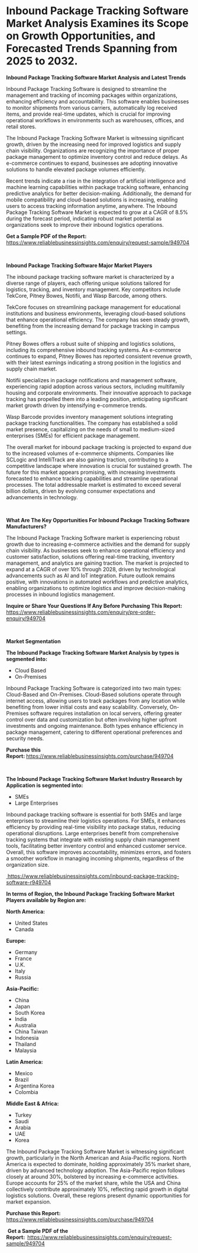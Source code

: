 <p><h1>Inbound Package Tracking Software Market Analysis Examines its Scope on Growth Opportunities, and Forecasted Trends Spanning from 2025 to 2032.</h1></p><p><strong>Inbound Package Tracking Software Market Analysis and Latest Trends</strong></p>
<p><p>Inbound Package Tracking Software is designed to streamline the management and tracking of incoming packages within organizations, enhancing efficiency and accountability. This software enables businesses to monitor shipments from various carriers, automatically log received items, and provide real-time updates, which is crucial for improving operational workflows in environments such as warehouses, offices, and retail stores.</p><p>The Inbound Package Tracking Software Market is witnessing significant growth, driven by the increasing need for improved logistics and supply chain visibility. Organizations are recognizing the importance of proper package management to optimize inventory control and reduce delays. As e-commerce continues to expand, businesses are adopting innovative solutions to handle elevated package volumes efficiently.</p><p>Recent trends indicate a rise in the integration of artificial intelligence and machine learning capabilities within package tracking software, enhancing predictive analytics for better decision-making. Additionally, the demand for mobile compatibility and cloud-based solutions is increasing, enabling users to access tracking information anytime, anywhere. The Inbound Package Tracking Software Market is expected to grow at a CAGR of 8.5% during the forecast period, indicating robust market potential as organizations seek to improve their inbound logistics operations.</p></p>
<p><strong>Get a Sample PDF of the Report:&nbsp;</strong> <a href="https://www.reliablebusinessinsights.com/enquiry/request-sample/949704?utm_campaign=57&utm_medium=2&utm_source=Github&utm_content=ia&utm_term=18042025&utm_id=inbound-package-tracking-software">https://www.reliablebusinessinsights.com/enquiry/request-sample/949704</a></p>
<p>&nbsp;</p>
<p><strong>Inbound Package Tracking Software Major Market Players</strong></p>
<p><p>The inbound package tracking software market is characterized by a diverse range of players, each offering unique solutions tailored for logistics, tracking, and inventory management. Key competitors include TekCore, Pitney Bowes, Notifii, and Wasp Barcode, among others. </p><p>TekCore focuses on streamlining package management for educational institutions and business environments, leveraging cloud-based solutions that enhance operational efficiency. The company has seen steady growth, benefiting from the increasing demand for package tracking in campus settings.</p><p>Pitney Bowes offers a robust suite of shipping and logistics solutions, including its comprehensive inbound tracking systems. As e-commerce continues to expand, Pitney Bowes has reported consistent revenue growth, with their latest earnings indicating a strong position in the logistics and supply chain market. </p><p>Notifii specializes in package notifications and management software, experiencing rapid adoption across various sectors, including multifamily housing and corporate environments. Their innovative approach to package tracking has propelled them into a leading position, anticipating significant market growth driven by intensifying e-commerce trends.</p><p>Wasp Barcode provides inventory management solutions integrating package tracking functionalities. The company has established a solid market presence, capitalizing on the needs of small to medium-sized enterprises (SMEs) for efficient package management.</p><p>The overall market for inbound package tracking is projected to expand due to the increased volumes of e-commerce shipments. Companies like SCLogic and IntelliTrack are also gaining traction, contributing to a competitive landscape where innovation is crucial for sustained growth. The future for this market appears promising, with increasing investments forecasted to enhance tracking capabilities and streamline operational processes. The total addressable market is estimated to exceed several billion dollars, driven by evolving consumer expectations and advancements in technology.</p></p>
<p>&nbsp;</p>
<p><strong>What Are The Key Opportunities For Inbound Package Tracking Software Manufacturers?</strong></p>
<p><p>The Inbound Package Tracking Software market is experiencing robust growth due to increasing e-commerce activities and the demand for supply chain visibility. As businesses seek to enhance operational efficiency and customer satisfaction, solutions offering real-time tracking, inventory management, and analytics are gaining traction. The market is projected to expand at a CAGR of over 10% through 2028, driven by technological advancements such as AI and IoT integration. Future outlook remains positive, with innovations in automated workflows and predictive analytics, enabling organizations to optimize logistics and improve decision-making processes in inbound logistics management.</p></p>
<p><strong>Inquire or Share Your Questions If Any Before Purchasing This Report:</strong> <a href="https://www.reliablebusinessinsights.com/enquiry/pre-order-enquiry/949704?utm_campaign=57&utm_medium=2&utm_source=Github&utm_content=ia&utm_term=18042025&utm_id=inbound-package-tracking-software">https://www.reliablebusinessinsights.com/enquiry/pre-order-enquiry/949704</a></p>
<p>&nbsp;</p>
<p><strong>Market Segmentation</strong></p>
<p><strong>The Inbound Package Tracking Software Market Analysis by types is segmented into:</strong></p>
<p><ul><li>Cloud Based</li><li>On-Premises</li></ul></p>
<p><p>Inbound Package Tracking Software is categorized into two main types: Cloud-Based and On-Premises. Cloud-Based solutions operate through internet access, allowing users to track packages from any location while benefiting from lower initial costs and easy scalability. Conversely, On-Premises software requires installation on local servers, offering greater control over data and customization but often involving higher upfront investments and ongoing maintenance. Both types enhance efficiency in package management, catering to different operational preferences and security needs.</p></p>
<p><strong>Purchase this Report:&nbsp;</strong><a href="https://www.reliablebusinessinsights.com/purchase/949704?utm_campaign=57&utm_medium=2&utm_source=Github&utm_content=ia&utm_term=18042025&utm_id=inbound-package-tracking-software">https://www.reliablebusinessinsights.com/purchase/949704</a></p>
<p>&nbsp;</p>
<p><strong>The Inbound Package Tracking Software Market Industry Research by Application is segmented into:</strong></p>
<p><ul><li>SMEs</li><li>Large Enterprises</li></ul></p>
<p><p>Inbound package tracking software is essential for both SMEs and large enterprises to streamline their logistics operations. For SMEs, it enhances efficiency by providing real-time visibility into package status, reducing operational disruptions. Large enterprises benefit from comprehensive tracking systems that integrate with existing supply chain management tools, facilitating better inventory control and enhanced customer service. Overall, this software improves accountability, minimizes errors, and fosters a smoother workflow in managing incoming shipments, regardless of the organization size.</p></p>
<p><a href="https://www.reliablebusinessinsights.com/inbound-package-tracking-software-r949704?utm_campaign=57&utm_medium=2&utm_source=Github&utm_content=ia&utm_term=18042025&utm_id=inbound-package-tracking-software">&nbsp;https://www.reliablebusinessinsights.com/inbound-package-tracking-software-r949704</a></p>
<p><strong>In terms of Region, the Inbound Package Tracking Software Market Players available by Region are:</strong></p>
<p>
    <p> <strong> North America: </strong>
        <ul>
            <li>United States</li>
            <li>Canada</li>
        </ul>
        </p> 
    <p> <strong> Europe: </strong>
        <ul>
            <li>Germany</li>
            <li>France</li>
            <li>U.K.</li>
            <li>Italy</li>
            <li>Russia</li>
        </ul>
        </p> 
    <p> <strong> Asia-Pacific: </strong>
        <ul>
            <li>China</li>
            <li>Japan</li>
            <li>South Korea</li>
            <li>India</li>
            <li>Australia</li>
            <li>China Taiwan</li>
            <li>Indonesia</li>
            <li>Thailand</li>
            <li>Malaysia</li>
        </ul>
        </p> 
    <p> <strong> Latin America: </strong>
        <ul>
            <li>Mexico</li>
            <li>Brazil</li>
            <li>Argentina Korea</li>
            <li>Colombia</li>
        </ul>
        </p> 
    <p> <strong> Middle East & Africa: </strong>
        <ul>
            <li>Turkey</li>
            <li>Saudi</li>
            <li>Arabia</li>
            <li>UAE</li>
            <li>Korea</li>
        </ul>
    </p>
    </p>
<p><p>The Inbound Package Tracking Software Market is witnessing significant growth, particularly in the North American and Asia-Pacific regions. North America is expected to dominate, holding approximately 35% market share, driven by advanced technology adoption. The Asia-Pacific region follows closely at around 30%, bolstered by increasing e-commerce activities. Europe accounts for 25% of the market share, while the USA and China collectively contribute approximately 10%, reflecting rapid growth in digital logistics solutions. Overall, these regions present dynamic opportunities for market expansion.</p></p>
<p><strong>Purchase this Report: </strong><a href="https://www.reliablebusinessinsights.com/purchase/949704?utm_campaign=57&utm_medium=2&utm_source=Github&utm_content=ia&utm_term=18042025&utm_id=inbound-package-tracking-software">https://www.reliablebusinessinsights.com/purchase/949704</a></p>
<p>&nbsp;<strong>Get a Sample PDF of the Report:&nbsp;&nbsp;</strong><a href="https://www.reliablebusinessinsights.com/enquiry/request-sample/949704?utm_campaign=57&utm_medium=2&utm_source=Github&utm_content=ia&utm_term=18042025&utm_id=inbound-package-tracking-software">https://www.reliablebusinessinsights.com/enquiry/request-sample/949704</a></p>
<p><strong></strong></p>
<p><p></p><p></p><p></p></p>